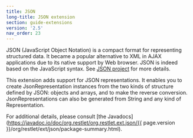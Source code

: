 ```yaml
---
title: JSON
long-title: JSON extension
section: guide-extensions
version: '2.5'
nav_order: 23
---
```

JSON (JavaScript Object Notation) is a compact format for representing
structured data. It became a popular alternative to XML in AJAX
applications due to its native support by Web browser. JSON is indeed
based on the JavaScript syntax. See [JSON
project](http://www.json.org/)
for more details.

This extension adds support for JSON representations. It enables you to
create JsonRepresentation instances from the two kinds of structure
defined by JSON: objects and arrays, and to make the reverse conversion.
JsonRepresentations can also be generated from String and any kind of
Representation.

For additional details, please consult [the
Javadocs](https://javadoc.io/doc/org.restlet/org.restlet.ext.json/{{ page.version }}/org/restlet/ext/json/package-summary.html).
